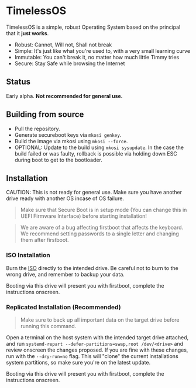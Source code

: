 # TimelessOS

TimelessOS is a simple, robust Operating System based on the principal that it **just works**.

* Robust: Cannot, Will not, Shall not break
* Simple: It's just like what you're used to, with a very small learning curve
* Immutable: You can't break it, no matter how much little Timmy tries
* Secure: Stay Safe while browsing the Internet

## Status

Early alpha. **Not recommended for general use.**

## Building from source

- Pull the repository.
- Generate secureboot keys via `mkosi genkey`.
- Build the image via mkosi using `mkosi --force`.
- OPTIONAL: Update to the build using `mkosi sysupdate`. In the case the build failed or was faulty, rollback is possible via holding down ESC during boot to get to the bootloader.

## Installation

CAUTION: This is not ready for general use. Make sure you have another drive ready with another OS incase of OS failure.

> Make sure that Secure Boot is in setup mode (You can change this in UEFI Firmware Interface) before starting installation!

> We are aware of a bug affecting firstboot that affects the keyboard. We recommend setting passwords to a single letter and changing them after firstboot.

### ISO Installation

Burn the [ISO](https://eaterminer.tinoplay.eu/updates/TimelessOS_202502.raw) directly to the intended drive.
Be careful not to burn to the wrong drive, and remember to backup your data.

Booting via this drive will present you with firstboot, complete the instructions onscreen.


### Replicated Installation (Recommended)

> Make sure to back up all important data on the target drive before running this command.

Open a terminal on the host system with the intended target drive attached, and run `systemd-repart --defer-partitions=swap,root /dev/<drive>` and review onscreen the changes proposed. If you are fine with these changes, run with  the `--dry-run=no` flag. This will "clone" the current installations system partitions, so make sure you're on the latest update.

Booting via this drive will present you with firstboot, complete the instructions onscreen.
